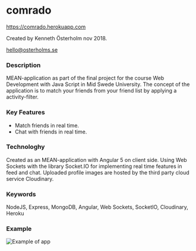 # comrado
https://comrado.herokuapp.com

Created by Kenneth Österholm nov 2018.

hello@osterholms.se


### Description

MEAN-application as part of the final project for the course Web Development with Java Script in Mid Swede University.
The concept of the application is to match your friends from your friend list by applying a activity-filter.


### Key Features
<ul>
  <li>Match friends in real time.</li>
  <li>Chat with friends in real time.</li>
</ul>

### Technologhy
Created as an MEAN-application with Angular 5 on client side.
Using Web Sockets with the library Socket.IO for implementing real time features in feed and chat.
Uploaded profile images are hosted by the third party cloud service Cloudinary.

### Keywords

NodeJS, Express, MongoDB, Angular, Web Sockets, SocketIO, Cloudinary, Heroku

### Example
![Example of app](/mockups/mockup.jpg?raw=true)
